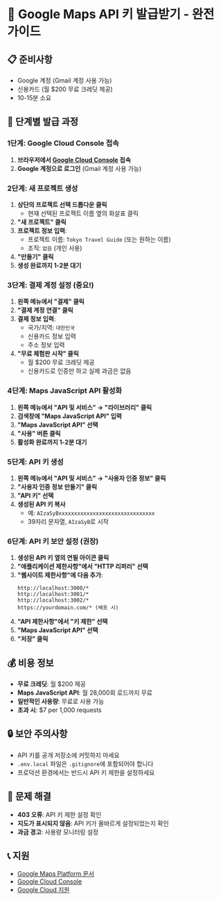 # 🔑 Google Maps API 키 발급받기 - 완전 가이드

## 📋 준비사항
- Google 계정 (Gmail 계정 사용 가능)
- 신용카드 (월 $200 무료 크레딧 제공)
- 10-15분 소요

## 🚀 단계별 발급 과정

### 1단계: Google Cloud Console 접속
1. **브라우저에서 [Google Cloud Console](https://console.cloud.google.com/) 접속**
2. **Google 계정으로 로그인** (Gmail 계정 사용 가능)

### 2단계: 새 프로젝트 생성
1. **상단의 프로젝트 선택 드롭다운 클릭**
   - 현재 선택된 프로젝트 이름 옆의 화살표 클릭
2. **"새 프로젝트" 클릭**
3. **프로젝트 정보 입력**:
   - 프로젝트 이름: `Tokyo Travel Guide` (또는 원하는 이름)
   - 조직: `없음` (개인 사용)
4. **"만들기" 클릭**
5. **생성 완료까지 1-2분 대기**

### 3단계: 결제 계정 설정 (중요!)
1. **왼쪽 메뉴에서 "결제" 클릭**
2. **"결제 계정 연결" 클릭**
3. **결제 정보 입력**:
   - 국가/지역: `대한민국`
   - 신용카드 정보 입력
   - 주소 정보 입력
4. **"무료 체험판 시작" 클릭**
   - 월 $200 무료 크레딧 제공
   - 신용카드로 인증만 하고 실제 과금은 없음

### 4단계: Maps JavaScript API 활성화
1. **왼쪽 메뉴에서 "API 및 서비스" → "라이브러리" 클릭**
2. **검색창에 "Maps JavaScript API" 입력**
3. **"Maps JavaScript API" 선택**
4. **"사용" 버튼 클릭**
5. **활성화 완료까지 1-2분 대기**

### 5단계: API 키 생성
1. **왼쪽 메뉴에서 "API 및 서비스" → "사용자 인증 정보" 클릭**
2. **"사용자 인증 정보 만들기" 클릭**
3. **"API 키" 선택**
4. **생성된 API 키 복사**
   - 예: `AIzaSyBxxxxxxxxxxxxxxxxxxxxxxxxxxxxxxx`
   - 39자리 문자열, `AIzaSyB`로 시작

### 6단계: API 키 보안 설정 (권장)
1. **생성된 API 키 옆의 연필 아이콘 클릭**
2. **"애플리케이션 제한사항"에서 "HTTP 리퍼러" 선택**
3. **"웹사이트 제한사항"에 다음 추가**:
   ```
   http://localhost:3000/*
   http://localhost:3001/*
   http://localhost:3002/*
   https://yourdomain.com/* (배포 시)
   ```
4. **"API 제한사항"에서 "키 제한" 선택**
5. **"Maps JavaScript API" 선택**
6. **"저장" 클릭**

## 💰 비용 정보
- **무료 크레딧**: 월 $200 제공
- **Maps JavaScript API**: 월 28,000회 로드까지 무료
- **일반적인 사용량**: 무료로 사용 가능
- **초과 시**: $7 per 1,000 requests

## 🔒 보안 주의사항
- API 키를 공개 저장소에 커밋하지 마세요
- `.env.local` 파일은 `.gitignore`에 포함되어야 합니다
- 프로덕션 환경에서는 반드시 API 키 제한을 설정하세요

## 🚨 문제 해결
- **403 오류**: API 키 제한 설정 확인
- **지도가 표시되지 않음**: API 키가 올바르게 설정되었는지 확인
- **과금 경고**: 사용량 모니터링 설정

## 📞 지원
- [Google Maps Platform 문서](https://developers.google.com/maps?hl=ko)
- [Google Cloud Console](https://console.cloud.google.com/)
- [Google Cloud 지원](https://cloud.google.com/support)
